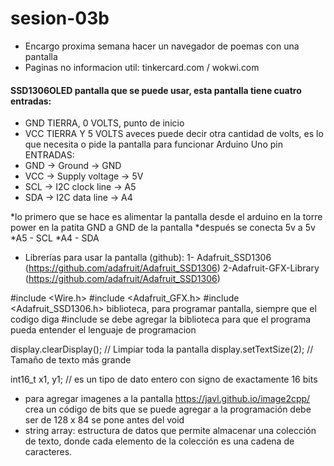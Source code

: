 # sesion-03b
- Encargo proxima semana hacer un navegador de poemas con una pantalla 
- Paginas no informacion util: tinkercard.com  /  wokwi.com
#### SSD1306OLED pantalla que se puede usar, esta pantalla tiene cuatro entradas: 
- GND TIERRA, 0 VOLTS, punto de inicio 
- VCC TIERRA Y 5 VOLTS aveces puede decir otra cantidad de volts, es lo que necesita o pide la pantalla para funcionar 
Arduino Uno pin ENTRADAS:  
- GND -> Ground -> GND
- VCC -> Supply voltage -> 5V
- SCL -> I2C clock line -> A5
- SDA -> I2C data line -> A4

*lo primero que se hace es alimentar la pantalla desde el arduino en la torre power en la patita GND a GND de la pantalla 
*después se conecta 5v a 5v 
*A5 - SCL
*A4 - SDA

- Librerías para usar la pantalla (github):
1- Adafruit_SSD1306 (https://github.com/adafruit/Adafruit_SSD1306)
2-Adafruit-GFX-Library (https://github.com/adafruit/Adafruit_SSD1306)
  
#include <Wire.h>
#include <Adafruit_GFX.h>
#include <Adafruit_SSD1306.h>
biblioteca, para programar pantalla, siempre que el codigo diga #include se debe agregar la biblioteca para que el programa pueda entender el lenguaje de programacion 

 display.clearDisplay(); // Limpiar toda la pantalla
  display.setTextSize(2); // Tamaño de texto más grande

  int16_t x1, y1; // es un tipo de dato entero con signo de exactamente 16 bits 

- para agregar imagenes a la pantalla https://javl.github.io/image2cpp/
crea un código de bits que se puede agregar a la programación 
debe ser de 128 x 84
se pone antes del void 
- string array:  estructura de datos que permite almacenar una colección de texto, donde cada elemento de la colección es una cadena de caracteres. 
